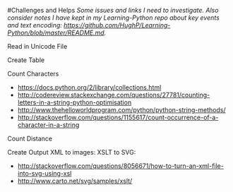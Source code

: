 #Challenges and Helps
_Some issues and links I need to investigate. Also consider notes I have kept in my Learning-Python repo about key events and text encoding: https://github.com/HughP/Learning-Python/blob/master/README.md._

Read in Unicode File

Create Table

Count Characters
* https://docs.python.org/2/library/collections.html
* http://codereview.stackexchange.com/questions/27781/counting-letters-in-a-string-python-optimisation
* http://www.thehelloworldprogram.com/python/python-string-methods/
* http://stackoverflow.com/questions/1155617/count-occurrence-of-a-character-in-a-string


Count Distance



Create Output
XML to images: XSLT to SVG: 
* http://stackoverflow.com/questions/8056671/how-to-turn-an-xml-file-into-svg-using-xsl
* http://www.carto.net/svg/samples/xslt/


